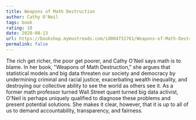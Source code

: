 ```yaml
---
title: Weapons of Math Destruction
author: Cathy O'Neil
tags: book
rating: 10
date: 2020-08-13
url: https://bookshop.mymustreads.com/id004731761/Weapons-of-Math-Destruction
permalink: false
---
```


The rich get richer, the poor get poorer, and Cathy O'Neil says math is to blame. In her book, "Weapons of Math Destruction," she argues that statistical models and big data threaten our society and democracy by undermining criminal and racial justice, exacerbating wealth inequality, and destroying our collective ability to see the world as others see it. As a former math professor turned Wall Street quant turned big data activist, O'Neil is perhaps uniquely qualified to diagnose these problems and present potential solutions. She makes it clear, however, that it is up to all of us to demand accountability, transparency, and fairness. 